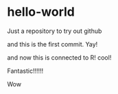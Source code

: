 # hello-world
Just a repository to try out github

and this is the first commit. Yay!

and now this is connected to R! cool!

Fantastic!!!!!!

Wow

